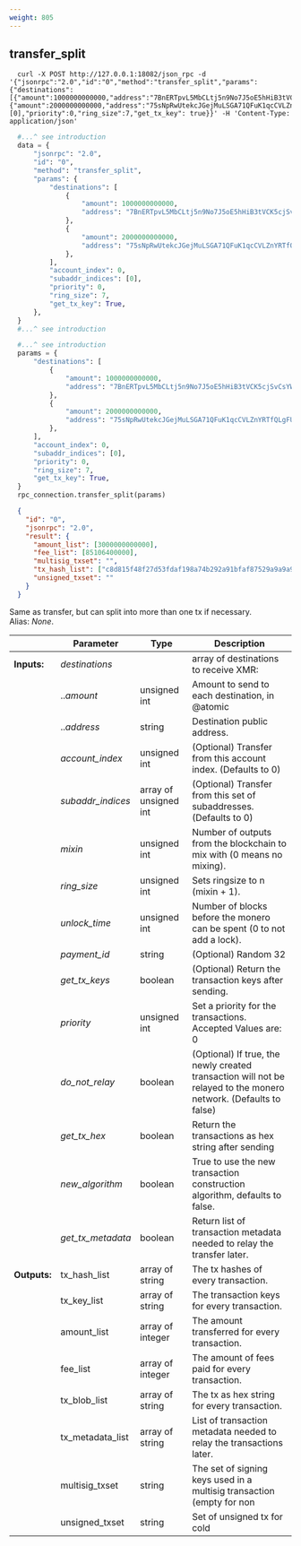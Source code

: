 ```yaml
---
weight: 805
---
```


## **transfer_split**

```shell
  curl -X POST http://127.0.0.1:18082/json_rpc -d '{"jsonrpc":"2.0","id":"0","method":"transfer_split","params":{"destinations":[{"amount":1000000000000,"address":"7BnERTpvL5MbCLtj5n9No7J5oE5hHiB3tVCK5cjSvCsYWD2WRJLFuWeKTLiXo5QJqt2ZwUaLy2Vh1Ad51K7FNgqcHgjW85o"},{"amount":2000000000000,"address":"75sNpRwUtekcJGejMuLSGA71QFuK1qcCVLZnYRTfQLgFU5nJ7xiAHtR5ihioS53KMe8pBhH61moraZHyLoG4G7fMER8xkNv"}],"account_index":0,"subaddr_indices":[0],"priority":0,"ring_size":7,"get_tx_key": true}}' -H 'Content-Type: application/json'
```
```python
  #...^ see introduction
  data = {
      "jsonrpc": "2.0",
      "id": "0",
      "method": "transfer_split",
      "params": {
          "destinations": [
              {
                  "amount": 1000000000000,
                  "address": "7BnERTpvL5MbCLtj5n9No7J5oE5hHiB3tVCK5cjSvCsYWD2WRJLFuWeKTLiXo5QJqt2ZwUaLy2Vh1Ad51K7FNgqcHgjW85o",
              },
              {
                  "amount": 2000000000000,
                  "address": "75sNpRwUtekcJGejMuLSGA71QFuK1qcCVLZnYRTfQLgFU5nJ7xiAHtR5ihioS53KMe8pBhH61moraZHyLoG4G7fMER8xkNv",
              },
          ],
          "account_index": 0,
          "subaddr_indices": [0],
          "priority": 0,
          "ring_size": 7,
          "get_tx_key": True,
      },
  }
  #...^ see introduction
```
```py
  #...^ see introduction
  params = {
      "destinations": [
          {
              "amount": 1000000000000,
              "address": "7BnERTpvL5MbCLtj5n9No7J5oE5hHiB3tVCK5cjSvCsYWD2WRJLFuWeKTLiXo5QJqt2ZwUaLy2Vh1Ad51K7FNgqcHgjW85o",
          },
          {
              "amount": 2000000000000,
              "address": "75sNpRwUtekcJGejMuLSGA71QFuK1qcCVLZnYRTfQLgFU5nJ7xiAHtR5ihioS53KMe8pBhH61moraZHyLoG4G7fMER8xkNv",
          },
      ],
      "account_index": 0,
      "subaddr_indices": [0],
      "priority": 0,
      "ring_size": 7,
      "get_tx_key": True,
  }
  rpc_connection.transfer_split(params)
```
```json
  {
    "id": "0",
    "jsonrpc": "2.0",
    "result": {
      "amount_list": [3000000000000],
      "fee_list": [85106400000],
      "multisig_txset": "",
      "tx_hash_list": ["c8d815f48f27d53fdaf198a74b292a91bfaf87529a9a9a9ee66079a890b3b58b"],
      "unsigned_txset": ""
    }
  }
```
Same as transfer, but can split into more than one tx if necessary.  
Alias: *None*.  

|             | Parameter         | Type                  | Description
| ---         | ---               | ---                   | ---
|**Inputs:**  | *destinations*    |                       | array of destinations to receive XMR:
|             | ..*amount*        | unsigned int          | Amount to send to each destination, in @atomic|units.
|             | ..*address*       | string                | Destination public address.
|             | *account_index*   | unsigned int          | (Optional) Transfer from this account index. (Defaults to 0)
|             | *subaddr_indices* | array of unsigned int | (Optional) Transfer from this set of subaddresses. (Defaults to 0)
|             | *mixin*           | unsigned int          | Number of outputs from the blockchain to mix with (0 means no mixing).
|             | *ring_size*       | unsigned int          | Sets ringsize to n (mixin + 1).
|             | *unlock_time*     | unsigned int          | Number of blocks before the monero can be spent (0 to not add a lock).
|             | *payment_id*      | string                | (Optional) Random 32|byte/64|character hex string to identify a transaction.
|             | *get_tx_keys*     | boolean               | (Optional) Return the transaction keys after sending.
|             | *priority*        | unsigned int          | Set a priority for the transactions. Accepted Values are: 0|3 for: default, unimportant, normal, elevated, priority.
|             | *do_not_relay*    | boolean               | (Optional) If true, the newly created transaction will not be relayed to the monero network. (Defaults to false)
|             | *get_tx_hex*      | boolean               | Return the transactions as hex string after sending
|             | *new_algorithm*   | boolean               | True to use the new transaction construction algorithm, defaults to false.
|             | *get_tx_metadata* | boolean               | Return list of transaction metadata needed to relay the transfer later.
|**Outputs:** | tx_hash_list      | array of string       | The tx hashes of every transaction.
|             | tx_key_list       | array of string       | The transaction keys for every transaction.
|             | amount_list       | array of integer      | The amount transferred for every transaction.
|             | fee_list          | array of integer      | The amount of fees paid for every transaction.
|             | tx_blob_list      | array of string       | The tx as hex string for every transaction.
|             | tx_metadata_list  | array of string       | List of transaction metadata needed to relay the transactions later.
|             | multisig_txset    | string                | The set of signing keys used in a multisig transaction (empty for non|multisig).
|             | unsigned_txset    | string                | Set of unsigned tx for cold|signing purposes.